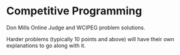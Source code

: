 # Competitive Programming
Don Mills Online Judge and WCIPEG problem solutions. 

Harder problems (typically 10 points and above) will have their own explanations to go along with it.


